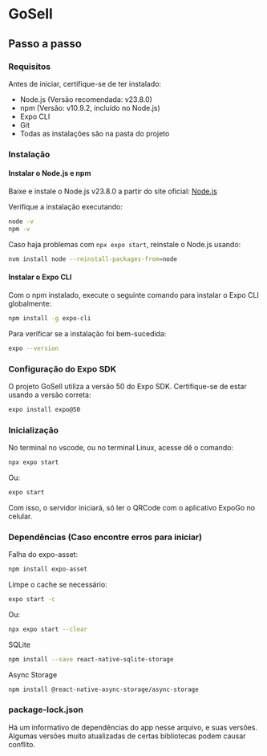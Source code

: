# GoSell

## Passo a passo

### Requisitos

Antes de iniciar, certifique-se de ter instalado:

- Node.js (Versão recomendada: v23.8.0)
- npm (Versão: v10.9.2, incluído no Node.js)
- Expo CLI
- Git
- Todas as instalações são na pasta do projeto

### Instalação

#### Instalar o Node.js e npm
Baixe e instale o Node.js v23.8.0 a partir do site oficial: [Node.js](https://nodejs.org/)

Verifique a instalação executando:

```sh
node -v
npm -v
```

Caso haja problemas com `npx expo start`, reinstale o Node.js usando:

```sh
nvm install node --reinstall-packages-from=node
```

#### Instalar o Expo CLI
Com o npm instalado, execute o seguinte comando para instalar o Expo CLI globalmente:

```sh
npm install -g expo-cli
```

Para verificar se a instalação foi bem-sucedida:

```sh
expo --version
```

### Configuração do Expo SDK
O projeto GoSell utiliza a versão 50 do Expo SDK. Certifique-se de estar usando a versão correta:

```sh
expo install expo@50
```

### Inicialização
No terminal no vscode, ou no terminal Linux, acesse dê o comando:

```sh
npx expo start
```

Ou:

```sh
expo start
```

Com isso, o servidor iniciará, só ler o QRCode com o aplicativo ExpoGo no celular.

### Dependências (Caso encontre erros para iniciar)
Falha do expo-asset:

```sh
npm install expo-asset
```

Limpe o cache se necessário:

```sh
expo start -c
```

Ou:

```sh
npx expo start --clear
```


SQLite

```sh
npm install --save react-native-sqlite-storage
```

Async Storage

```sh
npm install @react-native-async-storage/async-storage
```

### package-lock.json
Há um informativo de dependências do app nesse arquivo, e suas versões. Algumas versões muito atualizadas de certas bibliotecas podem causar conflito.

